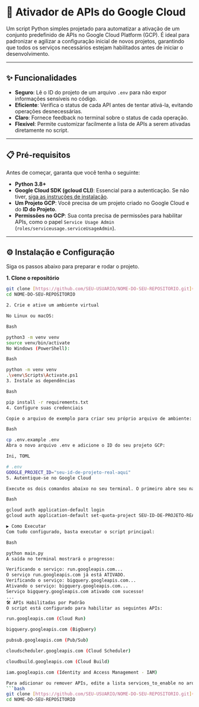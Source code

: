 # 🚀 Ativador de APIs do Google Cloud

Um script Python simples projetado para automatizar a ativação de um conjunto predefinido de APIs no Google Cloud Platform (GCP). É ideal para padronizar e agilizar a configuração inicial de novos projetos, garantindo que todos os serviços necessários estejam habilitados antes de iniciar o desenvolvimento.

---

## ✨ Funcionalidades

-   **Seguro**: Lê o ID do projeto de um arquivo `.env` para não expor informações sensíveis no código.
-   **Eficiente**: Verifica o status de cada API antes de tentar ativá-la, evitando operações desnecessárias.
-   **Claro**: Fornece feedback no terminal sobre o status de cada operação.
-   **Flexível**: Permite customizar facilmente a lista de APIs a serem ativadas diretamente no script.

---

## 📋 Pré-requisitos

Antes de começar, garanta que você tenha o seguinte:

-   **Python 3.8+**
-   **Google Cloud SDK (gcloud CLI)**: Essencial para a autenticação. Se não tiver, [siga as instruções de instalação](https://cloud.google.com/sdk/docs/install).
-   **Um Projeto GCP**: Você precisa de um projeto criado no Google Cloud e do **ID do Projeto**.
-   **Permissões no GCP**: Sua conta precisa de permissões para habilitar APIs, como o papel `Service Usage Admin` (`roles/serviceusage.serviceUsageAdmin`).

---

## ⚙️ Instalação e Configuração

Siga os passos abaixo para preparar e rodar o projeto.

**1. Clone o repositório**
```bash
git clone [https://github.com/SEU-USUARIO/NOME-DO-SEU-REPOSITORIO.git](https://github.com/SEU-USUARIO/NOME-DO-SEU-REPOSITORIO.git)
cd NOME-DO-SEU-REPOSITORIO

2. Crie e ative um ambiente virtual

No Linux ou macOS:

Bash

python3 -m venv venv
source venv/bin/activate
No Windows (PowerShell):

Bash

python -m venv venv
.\venv\Scripts\Activate.ps1
3. Instale as dependências

Bash

pip install -r requirements.txt
4. Configure suas credenciais

Copie o arquivo de exemplo para criar seu próprio arquivo de ambiente:

Bash

cp .env.example .env
Abra o novo arquivo .env e adicione o ID do seu projeto GCP:

Ini, TOML

# .env
GOOGLE_PROJECT_ID="seu-id-de-projeto-real-aqui"
5. Autentique-se no Google Cloud

Execute os dois comandos abaixo no seu terminal. O primeiro abre seu navegador para login, e o segundo vincula sua autenticação a um projeto para evitar erros de cota.

Bash

gcloud auth application-default login
gcloud auth application-default set-quota-project SEU-ID-DE-PROJETO-REAL-AQUI

▶️ Como Executar
Com tudo configurado, basta executar o script principal:

Bash

python main.py
A saída no terminal mostrará o progresso:

Verificando o serviço: run.googleapis.com...
O serviço run.googleapis.com já está ATIVADO.
Verificando o serviço: bigquery.googleapis.com...
Ativando o serviço: bigquery.googleapis.com...
Serviço bigquery.googleapis.com ativado com sucesso!
...
🛠️ APIs Habilitadas por Padrão
O script está configurado para habilitar as seguintes APIs:

run.googleapis.com (Cloud Run)

bigquery.googleapis.com (BigQuery)

pubsub.googleapis.com (Pub/Sub)

cloudscheduler.googleapis.com (Cloud Scheduler)

cloudbuild.googleapis.com (Cloud Build)

iam.googleapis.com (Identity and Access Management - IAM)

Para adicionar ou remover APIs, edite a lista services_to_enable no arquivo main.py.
```bash
git clone [https://github.com/SEU-USUARIO/NOME-DO-SEU-REPOSITORIO.git](https://github.com/SEU-USUARIO/NOME-DO-SEU-REPOSITORIO.git)
cd NOME-DO-SEU-REPOSITORIO
